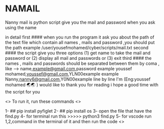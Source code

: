 # NAMAIL #
Nanny mail is python script give you the mail and password when you ask using the name

in detail
first  ####   when you run the program it ask you about the path of the text file which contain all names , mails and password ,you should put the                  path example /user/yousefmohamed/cyber/scripts/mail.txt
second ####   the script give you three options (1) get name to take the mail and password  or (2) 
              display all mail and passwords or (3) exit
third  ####   the names , mails and passwords should be separated between them by coma , like --> name,example@gmail.com,password
 example     youssef mohamed,youssef@gmail.com,YLN00example
 example     Nanny,nanny6@gmail.com,Y0N00example
 line by line 
I'm (Eng:youssef mohamed 🌏🌏 ) would like to thank you for reading i hope a good time with the script for you

<> To run it, run these commands <>

1- ## pip install pyfiglet
2- ## pip install os
3- open the file that have the find.py
4- for terminal run this >>>>>   python3 find.py
5- for vscode run 1,2,command in the terminal of it and then run the code <>
